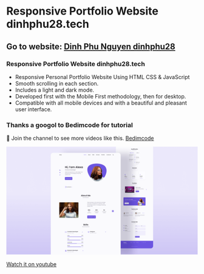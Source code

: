 # Responsive Portfolio Website dinhphu28.tech
## Go to website: [Dinh Phu Nguyen dinhphu28](https://www.dinhphu28.tech)
### Responsive Portfolio Website dinhphu28.tech

- Responsive Personal Portfolio Website Using HTML CSS & JavaScript
- Smooth scrolling in each section.
- Includes a light and dark mode.
- Developed first with the Mobile First methodology, then for desktop.
- Compatible with all mobile devices and with a beautiful and pleasant user interface.

### Thanks a googol to Bedimcode for tutorial

💙 Join the channel to see more videos like this. [Bedimcode](https://www.youtube.com/c/Bedimcode)

![preview img](/preview.png)

[Watch it on youtube](https://youtu.be/27JtRAI3QO8)
